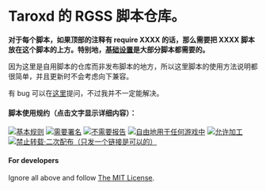Taroxd 的 RGSS 脚本仓库。
===

**对于每个脚本，如果顶部的注释有 require XXXX 的话，那么需要把 XXXX 脚本放在这个脚本的上方。特别地，[基础设置](https://github.com/taroxd/RGSS/blob/master/scripts/Taroxd基础设置.rb)是大部分脚本都需要的。**

因为这里是自用脚本的仓库而非发布脚本的地方，所以这里脚本的使用方法说明都很简单，并且更新时不会考虑向下兼容。

有 bug 可以在[这里](http://rm.66rpg.com/forum-320-1.html)提问，不过我并不一定能解决。

#### 脚本使用规约（点击文字显示详细内容）：

[![基本规则](http://ww2.sinaimg.cn/large/685fd051gw1ejfhhdnep4j20b402sglw.jpg)](http://rmtemp.lofter.com/post/3e26fe_156e50a)
[![需要署名](http://ww3.sinaimg.cn/large/685fd051gw1ejfiwhi5cnj20b402s0t1.jpg)](http://rmtemp.lofter.com/post/3e26fe_156e50f)
[![不需要报告](http://ww2.sinaimg.cn/large/685fd051gw1ejfitp00tfj20b402sq39.jpg)](http://rmtemp.lofter.com/post/3e26fe_156f16f)
[![自由地用于任何游戏中](http://ww3.sinaimg.cn/large/685fd051gw1ejfkkg8cphj20b402s3yv.jpg)](http://rmtemp.lofter.com/post/3e26fe_156f11b)
[![允许加工](http://ww3.sinaimg.cn/large/685fd051gw1ejfkbh5oi0j20b402sjrp.jpg)](http://rmtemp.lofter.com/post/3e26fe_156f131)
[![禁止转载·二次配布（只发一个链接是可以的）](http://ww1.sinaimg.cn/large/685fd051gw1ejfjncg0qij20b402sglv.jpg)](http://rmtemp.lofter.com/post/3e26fe_167cd92)

#### For developers
Ignore all above and follow [The MIT License](https://github.com/taroxd/RGSS/blob/master/LICENSE).